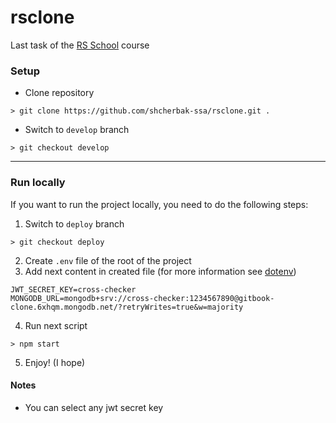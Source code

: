 # rsclone #

Last task of the [RS School](https://rs.school/js/) course

### Setup ###

- Clone repository
```shell
> git clone https://github.com/shcherbak-ssa/rsclone.git .
```

- Switch to `develop` branch
```shell
> git checkout develop
```

---------------

### Run locally ###

If you want to run the project locally, you need to do the following steps:

1. Switch to `deploy` branch
```shell
> git checkout deploy
```
2. Create `.env` file of the root of the project
3. Add next content in created file (for more information see [dotenv](https://www.npmjs.com/package/dotenv))
```
JWT_SECRET_KEY=cross-checker
MONGODB_URL=mongodb+srv://cross-checker:1234567890@gitbook-clone.6xhqm.mongodb.net/?retryWrites=true&w=majority
```
4. Run next script
```shell
> npm start
```
5. Enjoy! (I hope)

#### Notes ####

- You can select any jwt secret key
